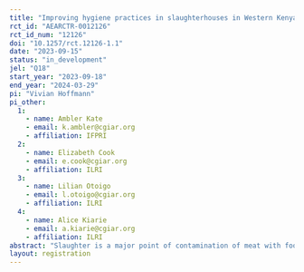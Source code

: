 ```yaml
---
title: "Improving hygiene practices in slaughterhouses in Western Kenya"
rct_id: "AEARCTR-0012126"
rct_id_num: "12126"
doi: "10.1257/rct.12126-1.1"
date: "2023-09-15"
status: "in_development"
jel: "Q18"
start_year: "2023-09-18"
end_year: "2024-03-29"
pi: "Vivian Hoffmann"
pi_other:
  1:
    - name: Ambler Kate
    - email: k.ambler@cgiar.org
    - affiliation: IFPRI
  2:
    - name: Elizabeth Cook
    - email: e.cook@cgiar.org
    - affiliation: ILRI
  3:
    - name: Lilian Otoigo
    - email: l.otoigo@cgiar.org
    - affiliation: ILRI
  4:
    - name: Alice Kiarie
    - email: a.kiarie@cgiar.org
    - affiliation: ILRI
abstract: "Slaughter is a major point of contamination of meat with food-borne pathogens. This trial, conducted in up to 150 slaughter facilities in Western Kenya, will evaluate the impact of training slaughterhouse workers on good hygiene practices, providing basic hygiene equipment to workers and facility managers, and monitoring workers' hygiene practices through weekly checklists completed by meat inspectors. Workers in a subset of treatment facilities will be given cash incentives conditional on their compliance with adherence to the recommended practices on which they are trained. "
layout: registration
---
```


